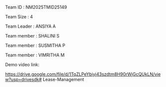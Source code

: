 Team ID : NM2025TMID25149

Team Size : 4

Team Leader : ANSIYA A

Team member : SHALINI S

Team member : SUSMITHA P

Team member : VIMRITHA M

Demo video link:

https://drive.google.com/file/d/1TqZLPeYbiyj43szdtm8H90rWjGcQUkLN/view?usp=drivesdk# Lease-Management
